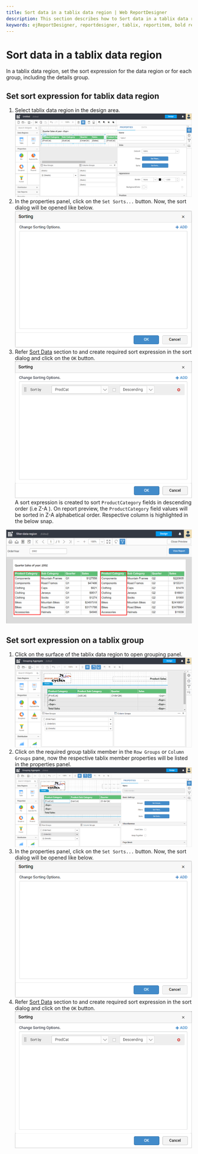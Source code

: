 ```yaml
---
title: Sort data in a tablix data region | Web ReportDesigner
description: This section describes how to Sort data in a tablix data regions and group in the Bold Report Designer
keywords: ejReportDesigner, reportdesigner, tablix, reportitem, bold reports, documentation, help, ej, user guide, demo, samples, bold reports, bold reporting, filters
---
```


# Sort data in a tablix data region

In a tablix data region, set the sort expression for the data region or for each group, including the details group.

## Set sort expression for tablix data region

1. Select tablix data region in the design area.
![Filter dialog](/static/assets/on-premise/images/report-designer/report-items/add-filter-to-tablix-data-region/select-data-region.png)
2. In the properties panel, click on the `Set Sorts...` button. Now, the sort dialog will be opened like below.
![Sort dialog](/static/assets/on-premise/images/report-designer/report-items/tablix/sort-dialog.png)
3. Refer [Sort Data](./../../../compose-report/sort-data/) section to and create required sort expression in the sort dialog and click on the `OK` button.
![Filter dialog](/static/assets/on-premise/images/report-designer/report-items/sort-data-in-tablix-data-region/new-sort-expression.png)
A sort expression is created to sort `ProductCategory` fields in descending order (i.e Z-A ). On report preview, the `ProductCategory` field values will be sorted in Z-A alphabetical order. Respective column is highlighted in the below snap.

![Filter dialog](/static/assets/on-premise/images/report-designer/report-items/sort-data-in-tablix-data-region/sorting-report-preview.png)

## Set sort expression on a tablix group

1. Click on the surface of the tablix data region to open grouping panel.
![Filter dialog](/static/assets/on-premise/images/report-designer/report-items/add-filter-to-tablix-data-region/enable-grouping-panel.png)
2. Click on the required group tablix member in the `Row Groups` or `Column Groups` pane, now the respective tablix member properties will be listed in the properties panel.
![Filter dialog](/static/assets/on-premise/images/report-designer/report-items/add-filter-to-tablix-data-region/open-member-properties.png)
3. In the properties panel, click on the `Set Sorts...` button. Now, the sort dialog will be opened like below.
![Sort dialog](/static/assets/on-premise/images/report-designer/report-items/tablix/sort-dialog.png)
4. Refer [Sort Data](./../../../compose-report/sort-data/) section to and create required sort expression in the sort dialog and click on the `OK` button.
![Filter dialog](/static/assets/on-premise/images/report-designer/report-items/sort-data-in-tablix-data-region/new-sort-expression.png)